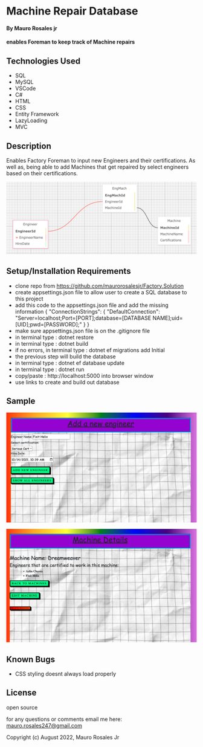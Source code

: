 # Machine Repair Database

#### By Mauro Rosales jr

#### enables Foreman to keep track of Machine repairs

## Technologies Used

* SQL
* MySQL
* VSCode
* C#
* HTML
* CSS
* Entity Framework
* LazyLoading
* MVC

## Description

Enables Factory Foreman to input new Engineers and their certifications. As well as, being able to add Machines that get repaired by select engineers based on their certifications.

![SQL Design](Factory/wwwroot/img/SQLDesign.png "SQL Design")

## Setup/Installation Requirements

* clone repo from https://github.com/maurorosalesjr/Factory.Solution
* create appsettings.json file to allow user to create a SQL database to this project
* add this code to the appsettings.json file and add the missing information { "ConnectionStrings": { "DefaultConnection": "Server=localhost;Port=[PORT];database=[DATABASE NAME];uid=[UID];pwd=[PASSWORD];" } }
* make sure appsettings.json file is on the .gitignore file
* in terminal type : dotnet restore
* in terminal type : dotnet build 
*  if no errors, in terminal type : dotnet ef migrations add Initial
* the previous step will build the database
* in terminal type : dotnet ef database update
* in terminal type : dotnet run
* copy/paste : http://localhost:5000 into browser window
* use links to create and build out database


## Sample
![create engineer view](Factory/wwwroot/img/sample2.png "Adding a new engineer")

![machine details view](Factory/wwwroot/img/sample1.png "Checking who is certified to work on machine")

## Known Bugs

* CSS styling doesnt always load properly

## License

open source

for any questions or comments email me here: mauro.rosales247@gmail.com

Copyright (c) August 2022, Mauro Rosales Jr
